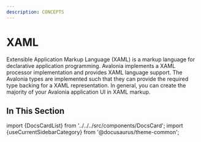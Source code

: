 ```yaml
---
description: CONCEPTS
---
```


# XAML

Extensible Application Markup Language (XAML) is a markup language for declarative application programming. Avalonia implements a XAML processor implementation and provides XAML language support. The Avalonia types are implemented such that they can provide the required type backing for a XAML representation. In general, you can create the majority of your Avalonia application UI in XAML markup.

## In This Section

import {DocsCardList} from '../../../src/components/DocsCard';
import {useCurrentSidebarCategory} from '@docusaurus/theme-common';

<DocsCardList list={useCurrentSidebarCategory().items} />

